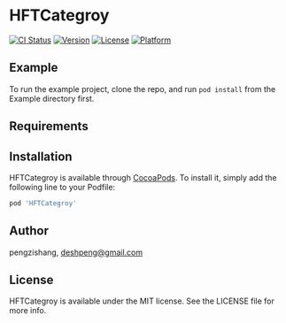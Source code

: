 # HFTCategroy

[![CI Status](https://img.shields.io/travis/pengzishang/HFTCategroy.svg?style=flat)](https://travis-ci.org/pengzishang/HFTCategroy)
[![Version](https://img.shields.io/cocoapods/v/HFTCategroy.svg?style=flat)](https://cocoapods.org/pods/HFTCategroy)
[![License](https://img.shields.io/cocoapods/l/HFTCategroy.svg?style=flat)](https://cocoapods.org/pods/HFTCategroy)
[![Platform](https://img.shields.io/cocoapods/p/HFTCategroy.svg?style=flat)](https://cocoapods.org/pods/HFTCategroy)

## Example
 
To run the example project, clone the repo, and run `pod install` from the Example directory first.

## Requirements

## Installation

HFTCategroy is available through [CocoaPods](https://cocoapods.org). To install
it, simply add the following line to your Podfile:

```ruby
pod 'HFTCategroy'
```

## Author

pengzishang, deshpeng@gmail.com

## License

HFTCategroy is available under the MIT license. See the LICENSE file for more info.
